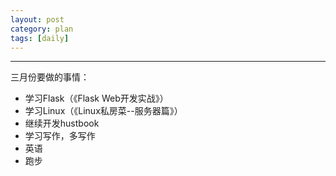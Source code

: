 ```yaml
---
layout: post
category: plan
tags: [daily]
---
```


------

三月份要做的事情：

- 学习Flask（《Flask Web开发实战》）
- 学习Linux（《Linux私房菜--服务器篇》）
- 继续开发hustbook
- 学习写作，多写作
- 英语
- 跑步

